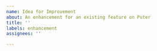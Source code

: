 ```yaml
---
name: Idea for Improvement
about: An enhancement for an existing feature on Puter
title: ''
labels: enhancement
assignees: ''

---
```



